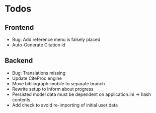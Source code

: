 Todos
=====

Frontend
--------
- Bug: Add reference menu is falsely placed
- Auto-Generate Citation id

Backend
-------
- Bug: Translations missing
- Update CiteProc engine
- Move bibliograph-mobile to separate branch
- Rewrite setup to inform about progress
- Persisted model data must be dependent on application.ini -> hash contents
- Add check to avoid re-importing of initial user data

